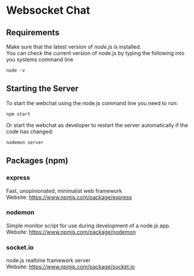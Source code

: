  # Websocket Chat

 ## Requirements
 Make sure that the latest version of *node.js* is installed.<br>
 You can check the current version of node.js by typing the following into you systems command line
 ```
 node -v
 ```

 ## Starting the Server
 To start the webchat using the node.js command line you need to run:
 ```
 npm start
 ```
 Or start the webchat as developer to restart the server automatically if the code has changed:
 ```
 nodemon server
 ```

 ## Packages (npm)
 ### express
 Fast, unopinionated, minimalist web framework<br>
 Website: https://www.npmjs.com/package/express

 ### nodemon
 Simple monitor script for use during development of a node.js app.<br>
 Website: https://www.npmjs.com/package/nodemon

 ### socket.io
 node.js realtime framework server<br>
 Website: https://www.npmjs.com/package/socket.io
